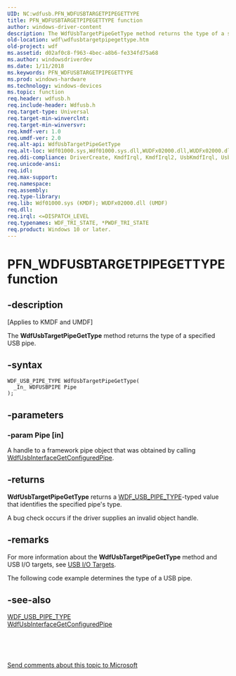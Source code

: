 ```yaml
---
UID: NC:wdfusb.PFN_WDFUSBTARGETPIPEGETTYPE
title: PFN_WDFUSBTARGETPIPEGETTYPE function
author: windows-driver-content
description: The WdfUsbTargetPipeGetType method returns the type of a specified USB pipe.
old-location: wdf\wdfusbtargetpipegettype.htm
old-project: wdf
ms.assetid: d02af0c8-f963-4bec-a8b6-fe334fd75a68
ms.author: windowsdriverdev
ms.date: 1/11/2018
ms.keywords: PFN_WDFUSBTARGETPIPEGETTYPE
ms.prod: windows-hardware
ms.technology: windows-devices
ms.topic: function
req.header: wdfusb.h
req.include-header: Wdfusb.h
req.target-type: Universal
req.target-min-winverclnt: 
req.target-min-winversvr: 
req.kmdf-ver: 1.0
req.umdf-ver: 2.0
req.alt-api: WdfUsbTargetPipeGetType
req.alt-loc: Wdf01000.sys,Wdf01000.sys.dll,WUDFx02000.dll,WUDFx02000.dll.dll
req.ddi-compliance: DriverCreate, KmdfIrql, KmdfIrql2, UsbKmdfIrql, UsbKmdfIrql2
req.unicode-ansi: 
req.idl: 
req.max-support: 
req.namespace: 
req.assembly: 
req.type-library: 
req.lib: Wdf01000.sys (KMDF); WUDFx02000.dll (UMDF)
req.dll: 
req.irql: <=DISPATCH_LEVEL
req.typenames: WDF_TRI_STATE, *PWDF_TRI_STATE
req.product: Windows 10 or later.
---
```


# PFN_WDFUSBTARGETPIPEGETTYPE function



## -description
<p class="CCE_Message">[Applies to KMDF and UMDF]

The <b>WdfUsbTargetPipeGetType</b> method returns the type of a specified USB pipe.



## -syntax

````
WDF_USB_PIPE_TYPE WdfUsbTargetPipeGetType(
  _In_ WDFUSBPIPE Pipe
);
````


## -parameters

### -param Pipe [in]

A handle to a framework pipe object that was obtained by calling <a href="..\wdfusb\nf-wdfusb-wdfusbinterfacegetconfiguredpipe.md">WdfUsbInterfaceGetConfiguredPipe</a>. 


## -returns
<b>WdfUsbTargetPipeGetType</b> returns a <a href="..\wdfusb\ne-wdfusb-_wdf_usb_pipe_type.md">WDF_USB_PIPE_TYPE</a>-typed value that identifies the specified pipe's type. 

A bug check occurs if the driver supplies an invalid object handle.




## -remarks
For more information about the <b>WdfUsbTargetPipeGetType</b> method and USB I/O targets, see <a href="https://msdn.microsoft.com/195c0f4b-7f33-428a-8de7-32643ad854c6">USB I/O Targets</a>.

The following code example determines the type of a USB pipe.


## -see-also
<dl>
<dt>
<a href="..\wdfusb\ne-wdfusb-_wdf_usb_pipe_type.md">WDF_USB_PIPE_TYPE</a>
</dt>
<dt>
<a href="..\wdfusb\nf-wdfusb-wdfusbinterfacegetconfiguredpipe.md">WdfUsbInterfaceGetConfiguredPipe</a>
</dt>
</dl>
 

 

<a href="mailto:wsddocfb@microsoft.com?subject=Documentation%20feedback [wdf\wdf]:%20WdfUsbTargetPipeGetType method%20 RELEASE:%20(1/11/2018)&amp;body=%0A%0APRIVACY STATEMENT%0A%0AWe use your feedback to improve the documentation. We don't use your email address for any other purpose, and we'll remove your email address from our system after the issue that you're reporting is fixed. While we're working to fix this issue, we might send you an email message to ask for more info. Later, we might also send you an email message to let you know that we've addressed your feedback.%0A%0AFor more info about Microsoft's privacy policy, see http://privacy.microsoft.com/en-us/default.aspx." title="Send comments about this topic to Microsoft">Send comments about this topic to Microsoft</a>

